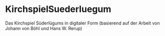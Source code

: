 # KirchspielSuederluegum
Das Kirchspiel Süderlügums in digitaler Form (basierend auf der Arbeit von Johann von Böhl und  Hans W. Rerup)
